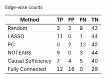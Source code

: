 Edge-wise counts

| Method             |   TP |   FP |   FN |   TN |
|--------------------|------|------|------|------|
| Random             |    3 |    2 |    9 |   42 |
| LASSO              |   11 |    0 |    1 |   44 |
| PC                 |    0 |    2 |   12 |   42 |
| NOTEARS            |    9 |    0 |    3 |   44 |
| Causal Sufficiency |    7 |    4 |    5 |   40 |
| Fully Connected    |   12 |   16 |    0 |   28 |
